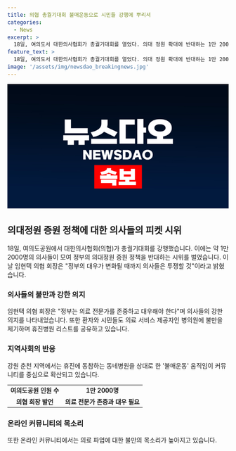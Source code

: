 ```yaml
---
title: 의협 총궐기대회 불매운동으로 시민들 강행에 뿌리셔
categories:
  - News
excerpt: >
  18일, 여의도서 대한의사협회가 총궐기대회를 열었다. 의대 정원 확대에 반대하는 1만 2000명의 인원이 참여했으며, 의협 회장은 정부 대우에 항의했다. 환자와 시민들은 의사 파업에 대한 불만을 품고 있으며, 강원 춘천 지역에서는 동네병원을 상대로 불매운동이 일어나고 있다.
feature_text: >
  18일, 여의도서 대한의사협회가 총궐기대회를 열었다. 의대 정원 확대에 반대하는 1만 2000명의 인원이 참여했으며, 의협 회장은 정부 대우에 항의했다. 환자와 시민들은 의사 파업에 대한 불만을 품고 있으며, 강원 춘천 지역에서는 동네병원을 상대로 불매운동이 일어나고 있다.
image: '/assets/img/newsdao_breakingnews.jpg'
---
```


<p><img src="/assets/img/newsdao_breakingnews.jpg" alt="implanttips 속보" /></p>

<h2 data-ke-size="size26">의대정원 증원 정책에 대한 의사들의 피켓 시위</h2>

<p data-ke-size="size16">18일, 여의도공원에서 대한의사협회(의협)가 총궐기대회를 강행했습니다. 이에는 약 1만 2000명의 의사들이 모여 정부의 의대정원 증원 정책을 반대하는 시위를 벌였습니다. 이날 임현택 의협 회장은 "정부의 대우가 변화될 때까지 의사들은 투쟁할 것"이라고 밝혔습니다.</p>

<h3>의사들의 불만과 강한 의지</h3>

<p data-ke-size="size16">임현택 의협 회장은 "정부는 의료 전문가를 존중하고 대우해야 한다"며 의사들의 강한 의지를 나타내었습니다. 또한 환자와 시민들도 의료 서비스 제공자인 병의원에 불만을 제기하며 휴진병원 리스트를 공유하고 있습니다.</p>

<h3>지역사회의 반응</h3>

<p data-ke-size="size16">강원 춘천 지역에서는 휴진에 동참하는 동네병원을 상대로 한 '불매운동' 움직임이 커뮤니티를 중심으로 확산되고 있습니다.</p>

<table>
    <tr>
        <td style="text-align: center; height: 17px;"><b>여의도공원 인원 수</b></td>
        <td style="text-align: center; height: 17px;"><b>1만 2000명</b></td>
    </tr>
    <tr>
        <td style="text-align: center; height: 17px;"><b>의협 회장 발언</b></td>
        <td style="text-align: center; height: 17px;"><b>의료 전문가 존중과 대우 필요</b></td>
    </tr>
</table>

<h3>온라인 커뮤니티의 목소리</h3>

<p data-ke-size="size16">또한 온라인 커뮤니티에서는 의료 파업에 대한 불만의 목소리가 높아지고 있습니다.</p>

